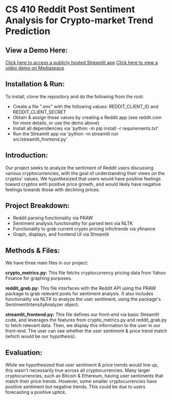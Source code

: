 # CS 410 Reddit Post Sentiment Analysis for Crypto-market Trend Prediction

## View a Demo Here:
[Click here to access a publicly hosted Streamlit app](https://cs410-reddit-crypto-sentiment-analysis.streamlit.app/)
[Click here to view a video demo on Mediaspace](https://mediaspace.illinois.edu/media/t/1_jfhq1l9e)

## Installation & Run:
To install, clone the repository and do the following from the root:
 - Create a file ".env" with the following values: REDDIT_CLIENT_ID and REDDIT_CLIENT_SECRET
 - Obtain & assign these values by creating a Reddit app (see reddit.com for more details, or use the demo above)
 - Install all dependencies via 'python -m pip install -r requirements.txt'
 - Run the Streamlit app via 'python -m streamlit run src/streamlit_frontend.py'

## Introduction:
Our project seeks to analyze the sentiment of Reddit users discussing various cryptocurrencies, with the goal of understanding their views on the cryptos' values. We hypothesized that users would have positive feelings toward cryptos with positive price growth, and would likely have negative feelings towards those with declining prices.

## Project Breakdown:
 - Reddit parsing functionality via PRAW
 - Sentiment analysis functionality for parsed text via NLTK
 - Functionality to grab current crypto pricing info/trends via yfinance
 - Graph, displays, and frontend UI via Streamlit

## Methods & Files:
We have three main files in our project:

**crypto_metrics.py:**
This file fetchs cryptocurrency pricing data from Yahoo Finance for graphing purposes. 

**reddit_grab.py:**
This file interfaces with the Reddit API using the PRAW package to grab relevant posts for sentiment analysis. It also includes functionality via NLTK to analyze the user sentiment, using the package's SentimentIntensityAnalyzer object.

**streamlit_frontend.py:**
This file defines our front-end via basic Streamlit code, and leverages the features from crypto_metrics.py and reddit_grab.py to fetch relevant data. Then, we display this information to the user in our front-end. The user can see whether the user sentiment & price trend match (which would be our hypothesis).

## Evaluation:
While we hypothesized that user sentiment & price trends would line up, this wasn't necessarily true across all cryptocurrencies. Many larger cryptocurrencies, such as Bitcoin & Ethereum, having user sentiments that match their price trends. However, some smaller cryptocurrencies have positive sentiment but negative trends. This could be due to users forecasting a positive uptick.
